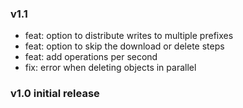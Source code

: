 ### v1.1

- feat: option to distribute writes to multiple prefixes
- feat: option to skip the download or delete steps
- feat: add operations per second
- fix: error when deleting objects in parallel

### v1.0 initial release
